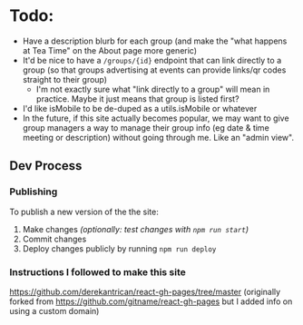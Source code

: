 # Todo:

- Have a description blurb for each group (and make the "what happens at Tea Time" on the About page more generic)
- It'd be nice to have a `/groups/{id}` endpoint that can link directly to a group (so that groups advertising at events can provide links/qr codes straight to their group)
  - I'm not exactly sure what "link directly to a group" will mean in practice. Maybe it just means that group is listed first?
- I'd like isMobile to be de-duped as a utils.isMobile or whatever
- In the future, if this site actually becomes popular, we may want to give group managers a way to manage their group info (eg date & time meeting or description) without going through me. Like an "admin view".

## Dev Process

### Publishing

To publish a new version of the the site:

1. Make changes *(optionally: test changes with `npm run start`)*
2. Commit changes
3. Deploy changes publicly by running `npm run deploy`

### Instructions I followed to make this site

https://github.com/derekantrican/react-gh-pages/tree/master (originally forked from https://github.com/gitname/react-gh-pages but I added info on using a custom domain)